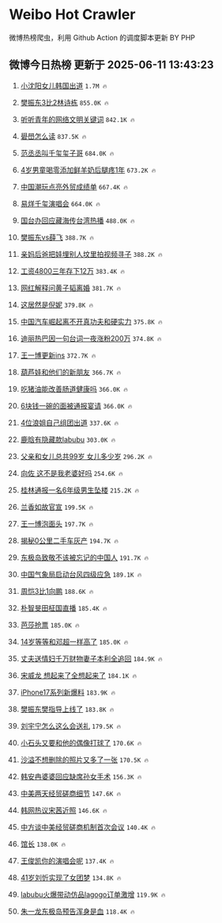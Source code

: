 # Weibo Hot Crawler 



微博热榜爬虫，利用 Github Action 的调度脚本更新 BY PHP 


## 微博今日热榜 更新于 2025-06-11 13:43:23 
1. [小沈阳女儿韩国出道](https://s.weibo.com/weibo?q=%23%E5%B0%8F%E6%B2%88%E9%98%B3%E5%A5%B3%E5%84%BF%E9%9F%A9%E5%9B%BD%E5%87%BA%E9%81%93%23&t=31&band_rank=1&Refer=top) `1.7M 🔥` 

1. [樊振东3比2林诗栋](https://s.weibo.com/weibo?q=%E6%A8%8A%E6%8C%AF%E4%B8%9C3%E6%AF%942%E6%9E%97%E8%AF%97%E6%A0%8B&t=31&band_rank=2&Refer=top) `855.0K 🔥` 

1. [听听青年的网络文明关键词](https://s.weibo.com/weibo?q=%23%E5%90%AC%E5%90%AC%E9%9D%92%E5%B9%B4%E7%9A%84%E7%BD%91%E7%BB%9C%E6%96%87%E6%98%8E%E5%85%B3%E9%94%AE%E8%AF%8D%23&t=31&band_rank=3&Refer=top) `842.1K 🔥` 

1. [礐嶨怎么读](https://s.weibo.com/weibo?q=%23%E7%A4%90%E5%B6%A8%E6%80%8E%E4%B9%88%E8%AF%BB%23&t=31&band_rank=4&Refer=top) `837.5K 🔥` 

1. [范丞丞叫千玺玺子哥](https://s.weibo.com/weibo?q=%E8%8C%83%E4%B8%9E%E4%B8%9E%E5%8F%AB%E5%8D%83%E7%8E%BA%E7%8E%BA%E5%AD%90%E5%93%A5&t=31&band_rank=5&Refer=top) `684.0K 🔥` 

1. [4岁男童喝零添加鲜羊奶后腿疼1年](https://s.weibo.com/weibo?q=%234%E5%B2%81%E7%94%B7%E7%AB%A5%E5%96%9D%E9%9B%B6%E6%B7%BB%E5%8A%A0%E9%B2%9C%E7%BE%8A%E5%A5%B6%E5%90%8E%E8%85%BF%E7%96%BC1%E5%B9%B4%23&t=31&band_rank=6&Refer=top) `673.2K 🔥` 

1. [中国潮玩点亮外贸成绩单](https://s.weibo.com/weibo?q=%23%E4%B8%AD%E5%9B%BD%E6%BD%AE%E7%8E%A9%E7%82%B9%E4%BA%AE%E5%A4%96%E8%B4%B8%E6%88%90%E7%BB%A9%E5%8D%95%23&t=31&band_rank=7&Refer=top) `667.4K 🔥` 

1. [易烊千玺演唱会](https://s.weibo.com/weibo?q=%E6%98%93%E7%83%8A%E5%8D%83%E7%8E%BA%E6%BC%94%E5%94%B1%E4%BC%9A&t=31&band_rank=8&Refer=top) `664.0K 🔥` 

1. [国台办回应藏海传台湾热播](https://s.weibo.com/weibo?q=%23%E5%9B%BD%E5%8F%B0%E5%8A%9E%E5%9B%9E%E5%BA%94%E8%97%8F%E6%B5%B7%E4%BC%A0%E5%8F%B0%E6%B9%BE%E7%83%AD%E6%92%AD%23&t=31&band_rank=9&Refer=top) `488.0K 🔥` 

1. [樊振东vs薛飞](https://s.weibo.com/weibo?q=%23%E6%A8%8A%E6%8C%AF%E4%B8%9Cvs%E8%96%9B%E9%A3%9E%23&t=31&band_rank=10&Refer=top) `388.7K 🔥` 

1. [亲妈后爸把娃埋别人坟里拍视频寻子](https://s.weibo.com/weibo?q=%23%E4%BA%B2%E5%A6%88%E5%90%8E%E7%88%B8%E6%8A%8A%E5%A8%83%E5%9F%8B%E5%88%AB%E4%BA%BA%E5%9D%9F%E9%87%8C%E6%8B%8D%E8%A7%86%E9%A2%91%E5%AF%BB%E5%AD%90%23&t=31&band_rank=11&Refer=top) `388.2K 🔥` 

1. [工资4800三年存下12万](https://s.weibo.com/weibo?q=%E5%B7%A5%E8%B5%844800%E4%B8%89%E5%B9%B4%E5%AD%98%E4%B8%8B12%E4%B8%87&t=31&band_rank=12&Refer=top) `383.4K 🔥` 

1. [网红解释问黄子韬离婚](https://s.weibo.com/weibo?q=%23%E7%BD%91%E7%BA%A2%E8%A7%A3%E9%87%8A%E9%97%AE%E9%BB%84%E5%AD%90%E9%9F%AC%E7%A6%BB%E5%A9%9A%23&t=31&band_rank=13&Refer=top) `381.7K 🔥` 

1. [这居然是倪妮](https://s.weibo.com/weibo?q=%E8%BF%99%E5%B1%85%E7%84%B6%E6%98%AF%E5%80%AA%E5%A6%AE&t=31&band_rank=14&Refer=top) `379.8K 🔥` 

1. [中国汽车崛起离不开真功夫和硬实力](https://s.weibo.com/weibo?q=%23%E4%B8%AD%E5%9B%BD%E6%B1%BD%E8%BD%A6%E5%B4%9B%E8%B5%B7%E7%A6%BB%E4%B8%8D%E5%BC%80%E7%9C%9F%E5%8A%9F%E5%A4%AB%E5%92%8C%E7%A1%AC%E5%AE%9E%E5%8A%9B%23&t=31&band_rank=15&Refer=top) `375.8K 🔥` 

1. [迪丽热巴因一句台词一夜涨粉200万](https://s.weibo.com/weibo?q=%23%E8%BF%AA%E4%B8%BD%E7%83%AD%E5%B7%B4%E5%9B%A0%E4%B8%80%E5%8F%A5%E5%8F%B0%E8%AF%8D%E4%B8%80%E5%A4%9C%E6%B6%A8%E7%B2%89200%E4%B8%87%23&t=31&band_rank=16&Refer=top) `374.8K 🔥` 

1. [王一博更新ins](https://s.weibo.com/weibo?q=%E7%8E%8B%E4%B8%80%E5%8D%9A%E6%9B%B4%E6%96%B0ins&t=31&band_rank=17&Refer=top) `372.7K 🔥` 

1. [葫芦娃和他们的新朋友](https://s.weibo.com/weibo?q=%23%E8%91%AB%E8%8A%A6%E5%A8%83%E5%92%8C%E4%BB%96%E4%BB%AC%E7%9A%84%E6%96%B0%E6%9C%8B%E5%8F%8B%23&t=31&band_rank=18&Refer=top) `366.7K 🔥` 

1. [吃猪油能改善肠道健康吗](https://s.weibo.com/weibo?q=%E5%90%83%E7%8C%AA%E6%B2%B9%E8%83%BD%E6%94%B9%E5%96%84%E8%82%A0%E9%81%93%E5%81%A5%E5%BA%B7%E5%90%97&t=31&band_rank=19&Refer=top) `366.0K 🔥` 

1. [6块钱一碗的面被通报宴请](https://s.weibo.com/weibo?q=6%E5%9D%97%E9%92%B1%E4%B8%80%E7%A2%97%E7%9A%84%E9%9D%A2%E8%A2%AB%E9%80%9A%E6%8A%A5%E5%AE%B4%E8%AF%B7&t=31&band_rank=20&Refer=top) `366.0K 🔥` 

1. [4位浪姐自己组团出道](https://s.weibo.com/weibo?q=4%E4%BD%8D%E6%B5%AA%E5%A7%90%E8%87%AA%E5%B7%B1%E7%BB%84%E5%9B%A2%E5%87%BA%E9%81%93&t=31&band_rank=21&Refer=top) `337.6K 🔥` 

1. [鹿晗有隐藏款labubu](https://s.weibo.com/weibo?q=%23%E9%B9%BF%E6%99%97%E6%9C%89%E9%9A%90%E8%97%8F%E6%AC%BElabubu%23&t=31&band_rank=22&Refer=top) `303.0K 🔥` 

1. [父亲和女儿总共99岁 女儿多少岁](https://s.weibo.com/weibo?q=%E7%88%B6%E4%BA%B2%E5%92%8C%E5%A5%B3%E5%84%BF%E6%80%BB%E5%85%B199%E5%B2%81%20%E5%A5%B3%E5%84%BF%E5%A4%9A%E5%B0%91%E5%B2%81&t=31&band_rank=23&Refer=top) `296.2K 🔥` 

1. [向佐 这不是我老婆好吗](https://s.weibo.com/weibo?q=%E5%90%91%E4%BD%90%20%E8%BF%99%E4%B8%8D%E6%98%AF%E6%88%91%E8%80%81%E5%A9%86%E5%A5%BD%E5%90%97&t=31&band_rank=24&Refer=top) `254.6K 🔥` 

1. [桂林通报一名6年级男生坠楼](https://s.weibo.com/weibo?q=%23%E6%A1%82%E6%9E%97%E9%80%9A%E6%8A%A5%E4%B8%80%E5%90%8D6%E5%B9%B4%E7%BA%A7%E7%94%B7%E7%94%9F%E5%9D%A0%E6%A5%BC%23&t=31&band_rank=25&Refer=top) `215.2K 🔥` 

1. [兰香如故官宣](https://s.weibo.com/weibo?q=%E5%85%B0%E9%A6%99%E5%A6%82%E6%95%85%E5%AE%98%E5%AE%A3&t=31&band_rank=26&Refer=top) `199.5K 🔥` 

1. [王一博泡面头](https://s.weibo.com/weibo?q=%E7%8E%8B%E4%B8%80%E5%8D%9A%E6%B3%A1%E9%9D%A2%E5%A4%B4&t=31&band_rank=27&Refer=top) `197.7K 🔥` 

1. [揭秘0公里二手车灰产](https://s.weibo.com/weibo?q=%23%E6%8F%AD%E7%A7%980%E5%85%AC%E9%87%8C%E4%BA%8C%E6%89%8B%E8%BD%A6%E7%81%B0%E4%BA%A7%23&t=31&band_rank=28&Refer=top) `194.7K 🔥` 

1. [东极岛致敬不该被忘记的中国人](https://s.weibo.com/weibo?q=%23%E4%B8%9C%E6%9E%81%E5%B2%9B%E8%87%B4%E6%95%AC%E4%B8%8D%E8%AF%A5%E8%A2%AB%E5%BF%98%E8%AE%B0%E7%9A%84%E4%B8%AD%E5%9B%BD%E4%BA%BA%23&t=31&band_rank=29&Refer=top) `191.7K 🔥` 

1. [中国气象局启动台风四级应急](https://s.weibo.com/weibo?q=%23%E4%B8%AD%E5%9B%BD%E6%B0%94%E8%B1%A1%E5%B1%80%E5%90%AF%E5%8A%A8%E5%8F%B0%E9%A3%8E%E5%9B%9B%E7%BA%A7%E5%BA%94%E6%80%A5%23&t=31&band_rank=30&Refer=top) `189.1K 🔥` 

1. [周恺3比1向鹏](https://s.weibo.com/weibo?q=%23%E5%91%A8%E6%81%BA3%E6%AF%941%E5%90%91%E9%B9%8F%23&t=31&band_rank=31&Refer=top) `188.6K 🔥` 

1. [朴智旻田柾国直播](https://s.weibo.com/weibo?q=%23%E6%9C%B4%E6%99%BA%E6%97%BB%E7%94%B0%E6%9F%BE%E5%9B%BD%E7%9B%B4%E6%92%AD%23&t=31&band_rank=32&Refer=top) `185.4K 🔥` 

1. [芭莎抢票](https://s.weibo.com/weibo?q=%E8%8A%AD%E8%8E%8E%E6%8A%A2%E7%A5%A8&t=31&band_rank=33&Refer=top) `185.0K 🔥` 

1. [14岁等等和邓超一样高了](https://s.weibo.com/weibo?q=%2314%E5%B2%81%E7%AD%89%E7%AD%89%E5%92%8C%E9%82%93%E8%B6%85%E4%B8%80%E6%A0%B7%E9%AB%98%E4%BA%86%23&t=31&band_rank=34&Refer=top) `185.0K 🔥` 

1. [丈夫送情妇千万财物妻子本利全追回](https://s.weibo.com/weibo?q=%23%E4%B8%88%E5%A4%AB%E9%80%81%E6%83%85%E5%A6%87%E5%8D%83%E4%B8%87%E8%B4%A2%E7%89%A9%E5%A6%BB%E5%AD%90%E6%9C%AC%E5%88%A9%E5%85%A8%E8%BF%BD%E5%9B%9E%23&t=31&band_rank=35&Refer=top) `184.9K 🔥` 

1. [宋威龙 想起来了全想起来了](https://s.weibo.com/weibo?q=%E5%AE%8B%E5%A8%81%E9%BE%99%20%E6%83%B3%E8%B5%B7%E6%9D%A5%E4%BA%86%E5%85%A8%E6%83%B3%E8%B5%B7%E6%9D%A5%E4%BA%86&t=31&band_rank=36&Refer=top) `184.1K 🔥` 

1. [iPhone17系列新爆料](https://s.weibo.com/weibo?q=%23iPhone17%E7%B3%BB%E5%88%97%E6%96%B0%E7%88%86%E6%96%99%23&t=31&band_rank=37&Refer=top) `183.9K 🔥` 

1. [樊振东樊指导上线了](https://s.weibo.com/weibo?q=%23%E6%A8%8A%E6%8C%AF%E4%B8%9C%E6%A8%8A%E6%8C%87%E5%AF%BC%E4%B8%8A%E7%BA%BF%E4%BA%86%23&t=31&band_rank=38&Refer=top) `183.8K 🔥` 

1. [刘宇宁怎么这么会送礼](https://s.weibo.com/weibo?q=%E5%88%98%E5%AE%87%E5%AE%81%E6%80%8E%E4%B9%88%E8%BF%99%E4%B9%88%E4%BC%9A%E9%80%81%E7%A4%BC&t=31&band_rank=39&Refer=top) `179.5K 🔥` 

1. [小石头又要和他的偶像打球了](https://s.weibo.com/weibo?q=%23%E5%B0%8F%E7%9F%B3%E5%A4%B4%E5%8F%88%E8%A6%81%E5%92%8C%E4%BB%96%E7%9A%84%E5%81%B6%E5%83%8F%E6%89%93%E7%90%83%E4%BA%86%23&t=31&band_rank=40&Refer=top) `170.6K 🔥` 

1. [沙溢不想删除的照片又多了一张](https://s.weibo.com/weibo?q=%23%E6%B2%99%E6%BA%A2%E4%B8%8D%E6%83%B3%E5%88%A0%E9%99%A4%E7%9A%84%E7%85%A7%E7%89%87%E5%8F%88%E5%A4%9A%E4%BA%86%E4%B8%80%E5%BC%A0%23&t=31&band_rank=41&Refer=top) `170.5K 🔥` 

1. [韩安冉婆婆回应缺席孙女手术](https://s.weibo.com/weibo?q=%23%E9%9F%A9%E5%AE%89%E5%86%89%E5%A9%86%E5%A9%86%E5%9B%9E%E5%BA%94%E7%BC%BA%E5%B8%AD%E5%AD%99%E5%A5%B3%E6%89%8B%E6%9C%AF%23&t=31&band_rank=42&Refer=top) `156.3K 🔥` 

1. [中美两天经贸磋商细节](https://s.weibo.com/weibo?q=%23%E4%B8%AD%E7%BE%8E%E4%B8%A4%E5%A4%A9%E7%BB%8F%E8%B4%B8%E7%A3%8B%E5%95%86%E7%BB%86%E8%8A%82%23&t=31&band_rank=43&Refer=top) `147.6K 🔥` 

1. [韩网热议宋茜近照](https://s.weibo.com/weibo?q=%23%E9%9F%A9%E7%BD%91%E7%83%AD%E8%AE%AE%E5%AE%8B%E8%8C%9C%E8%BF%91%E7%85%A7%23&t=31&band_rank=44&Refer=top) `146.6K 🔥` 

1. [中方谈中美经贸磋商机制首次会议](https://s.weibo.com/weibo?q=%23%E4%B8%AD%E6%96%B9%E8%B0%88%E4%B8%AD%E7%BE%8E%E7%BB%8F%E8%B4%B8%E7%A3%8B%E5%95%86%E6%9C%BA%E5%88%B6%E9%A6%96%E6%AC%A1%E4%BC%9A%E8%AE%AE%23&t=31&band_rank=45&Refer=top) `140.4K 🔥` 

1. [馆长](https://s.weibo.com/weibo?q=%E9%A6%86%E9%95%BF&t=31&band_rank=46&Refer=top) `138.0K 🔥` 

1. [王俊凯你的演唱会呢](https://s.weibo.com/weibo?q=%E7%8E%8B%E4%BF%8A%E5%87%AF%E4%BD%A0%E7%9A%84%E6%BC%94%E5%94%B1%E4%BC%9A%E5%91%A2&t=31&band_rank=47&Refer=top) `137.4K 🔥` 

1. [41岁刘忻实现了女团梦](https://s.weibo.com/weibo?q=41%E5%B2%81%E5%88%98%E5%BF%BB%E5%AE%9E%E7%8E%B0%E4%BA%86%E5%A5%B3%E5%9B%A2%E6%A2%A6&t=31&band_rank=48&Refer=top) `134.8K 🔥` 

1. [labubu火爆带动仿品lagogo订单激增](https://s.weibo.com/weibo?q=%23labubu%E7%81%AB%E7%88%86%E5%B8%A6%E5%8A%A8%E4%BB%BF%E5%93%81lagogo%E8%AE%A2%E5%8D%95%E6%BF%80%E5%A2%9E%23&t=31&band_rank=49&Refer=top) `119.9K 🔥` 

1. [朱一龙东极岛预告浑身是血](https://s.weibo.com/weibo?q=%23%E6%9C%B1%E4%B8%80%E9%BE%99%E4%B8%9C%E6%9E%81%E5%B2%9B%E9%A2%84%E5%91%8A%E6%B5%91%E8%BA%AB%E6%98%AF%E8%A1%80%23&t=31&band_rank=50&Refer=top) `118.4K 🔥` 

